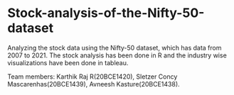 # Stock-analysis-of-the-Nifty-50-dataset
Analyzing the stock data using the Nifty-50 dataset, which has data from 2007 to 2021. 
The stock analysis has been done in R and the industry wise visualizations have been done in tableau.

Team members:
Karthik Raj R(20BCE1420),
Sletzer Concy Mascarenhas(20BCE1439),
Avneesh Kasture(20BCE1438).
